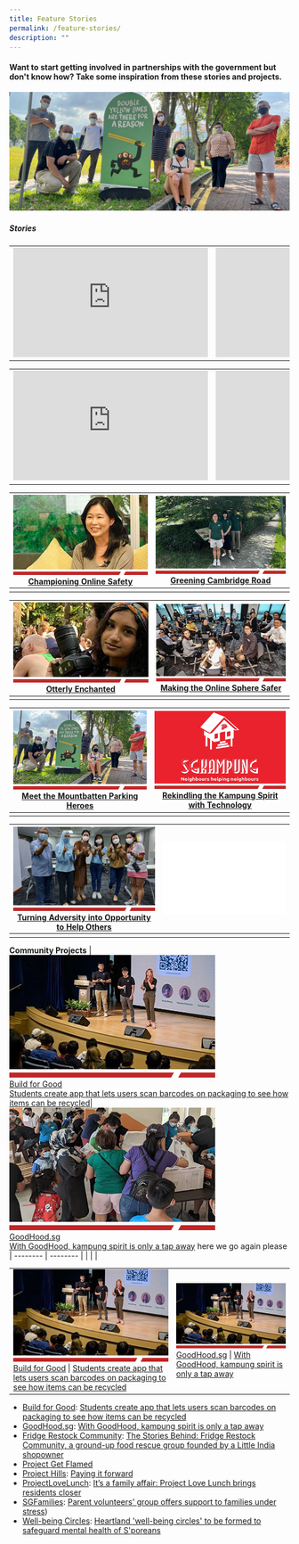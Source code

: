 ```yaml
---
title: Feature Stories
permalink: /feature-stories/
description: ""
---
```

#### **Want to start getting involved in partnerships with the government but don't know how? Take some inspiration from these stories and projects.**

![Mountbatten Parking Heroes](/images/img_mountbatten-parking-hero---1296x550.jpg)

##### **Stories**

<table>
 <tbody><tr>
  <td><iframe width="350" height="197" src="https://www.youtube.com/embed/hXDrydjN6YA?si=7-b83B80opawml-8" title="YouTube video player" frameborder="0" allow="accelerometer; autoplay; clipboard-write; encrypted-media; gyroscope; picture-in-picture; web-share" allowfullscreen=""></iframe></td>
  <td><iframe width="350" height="197" src="https://www.youtube.com/embed/Op59MmD3hCM?si=hAW2zW8VKt13lRFD" title="YouTube video player" frameborder="0" allow="accelerometer; autoplay; clipboard-write; encrypted-media; gyroscope; picture-in-picture; web-share" allowfullscreen=""></iframe></td>
 </tr>
</tbody></table>
<table>
 <tbody><tr>
  <td><iframe width="350" height="197" src="https://www.youtube.com/embed/4i9bShjI8wk?si=NcSzWPqYVqPj9O8p" title="YouTube video player" frameborder="0" allow="accelerometer; autoplay; clipboard-write; encrypted-media; gyroscope; picture-in-picture; web-share" allowfullscreen=""></iframe></td>
  <td><iframe width="350" height="197" src="https://www.youtube.com/embed/5EUBAoSq5Hk?si=Q9LljYJDCA3uYgef" title="YouTube video player" frameborder="0" allow="accelerometer; autoplay; clipboard-write; encrypted-media; gyroscope; picture-in-picture; web-share" allowfullscreen=""></iframe></td>
 </tr>
</tbody></table>

|![Championing Online Safety](/images/Get%20inspired/champion2.jpg)<br>[Championing Online Safety](https://www.sg/stories/anita-low-lim---a-champion-of-online-safety)|![Greening Cambridge Road](/images/Get%20inspired/greening-cambridge-road2.jpg)<br>[Greening Cambridge Road](https://www.straitstimes.com/singapore/cambridge-road-residents-are-greening-their-neighbourhood-from-the-ground-up-heres-how-theyre-doing-it)
| -------- | -------- |
|    |    |

|![Otterly Enchanted](/images/Get%20inspired/otterly-enchanted2.jpg)<br>[Otterly Enchanted](https://www.sg/stories/anusha-shivram-youth-stewards-of-nature-afa)|![Making Online Sphere Safer](/images/Get%20inspired/online-sphere-safer2.jpg)<br>[Making the Online Sphere Safer](https://www.straitstimes.com/singapore/this-22-year-old-is-tackling-online-harms-to-make-the-online-sphere-safer-for-her-peers)
| -------- | -------- |
|    |    |

|![Mountbatten Parking Heroes](/images/Get%20inspired/mountbatten-parking-heroes2.jpg)<br>[Meet the Mountbatten Parking Heroes](https://www.sg/stories/mountbatten-parking-heroes)|![Rekindling Kampung Spirit](/images/Get%20inspired/rekindling-kampung-spirit2.jpg)<br>[Rekindling the Kampung Spirit with Technology](https://www.sg/stories/sgkampung)
| -------- | -------- |
|    |    |

|![Turning Adversity into Opportunities](/images/Get%20inspired/adversityintoopportunities.jpg)<br>[Turning Adversity into Opportunity to Help Others](https://www.straitstimes.com/singapore/mother-of-kids-with-special-needs-turns-adversity-into-an-opportunity-to-help-others)|![](/images/Get%20inspired/blank-story.jpg)
| -------- | -------- |
|    |    |

**Community Projects**
|![Build for Good](/images/Get%20inspired/proj_buildforgood.jpg)<br>[Build for Good](https://www.build.gov.sg)<br>[Students create app that lets users scan barcodes on packaging to see how items can be recycled](https://www.straitstimes.com/singapore/students-create-app-that-lets-users-scan-barcodes-on-packaging-to-see-how-items-can-be-recycled)|![Good Hood](/images/Get%20inspired/proj_goodhood.jpg)<br>[GoodHood.sg](ttps://www.goodhoodsg.com)<br> [With GoodHood, kampung spirit is only a tap away](https://www.goodhoodsg.com/post/with-goodhood-kampung-spirit-is-only-a-tap-away) here we go again please
| -------- | -------- |
|    |    |

<table>
 <tbody><tr>
  <td><img width="370" src="/images/Get%20inspired/proj_buildforgood.jpg"><br><a href="https://www.build.gov.sg">Build for Good</a> | <a href="https://www.straitstimes.com/singapore/students-create-app-that-lets-users-scan-barcodes-on-packaging-to-see-how-items-can-be-recycled">Students create app that lets users scan barcodes on packaging to see how items can be recycled</a></td>
  <td><img width="370" src="/images/Get%20inspired/proj_buildforgood.jpg"><br>
<a href="https://www.goodhoodsg.com">GoodHood.sg</a> | 
<a href="https://www.goodhoodsg.com/post/with-goodhood-kampung-spirit-is-only-a-tap-away">With GoodHood, kampung spirit is only a tap away</a></td>
 </tr>
</tbody></table>

* [Build for Good](https://www.build.gov.sg): [Students create app that lets users scan barcodes on packaging to see how items can be recycled](https://www.straitstimes.com/singapore/students-create-app-that-lets-users-scan-barcodes-on-packaging-to-see-how-items-can-be-recycled)
* [GoodHood.sg](https://www.goodhoodsg.com): [With GoodHood, kampung spirit is only a tap away](https://www.goodhoodsg.com/post/with-goodhood-kampung-spirit-is-only-a-tap-away)
* [Fridge Restock Community](https://www.frc.sg): [The Stories Behind: Fridge Restock Community, a ground-up food rescue group founded by a Little India shopowner](https://www.todayonline.com/singapore/stories-behind-fridge-restock-community-daniel-yap-2164221)
* [Project Get Flamed](https://www.projgetflamed.com/about/our-journey)
* [Project Hills](https://www.theprojecthills.com): [Paying it forward](https://www.gov.sg/article/zulayqha-zulkifli)
* [ProjectLoveLunch](https://www.projectlovelunch.com/about): [It’s a family affair: Project Love Lunch brings residents closer](https://pride.kindness.sg/its-a-family-affair-yishun-block-carnival-brings-residents-together/)
* [SGFamilies](https://www.facebook.com/SGFamilies/): [Parent volunteers' group offers support to families under stress](https://www.straitstimes.com/opinion/forum/forum-parent-volunteers-group-offers-support-to-families-under-stress?fbclid=IwAR3-AivF0sb2UvWC6Fu74RvboOww_uKFT2VeRs_JzMwyUn2beAqNz_FGpTo))
* [Well-being Circles](https://www.wellbeingcircles.sg/): [Heartland 'well-being circles' to be formed to safeguard mental health of S'poreans](https://www.straitstimes.com/singapore/community/nationwide-network-for-citizens-mental-health-to-run-well-being-circles)